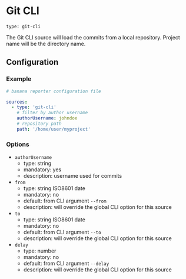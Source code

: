 
# Git CLI

`type: git-cli`

The Git CLI source will load the commits from a local repository.
Project name will be the directory name.


## Configuration

### Example

```yaml
# banana reporter configuration file

sources:
  - type: 'git-cli'
    # filter by author username
    authorUsername: johndoe
    # repository path
    path: '/home/user/myproject'
```

### Options

- `authorUsername`
    - type: string
    - mandatory: yes
    - description: username used for commits
- `from`
    - type: string ISO8601 date
    - mandatory: no
    - default: from CLI argument `--from`
    - description: will override the global CLI option for this source
- `to`
    - type: string ISO8601 date
    - mandatory: no
    - default: from CLI argument `--to`
    - description: will override the global CLI option for this source
- `delay`
    - type: number
    - mandatory: no
    - default: from CLI argument `--delay`
    - description: will override the global CLI option for this source
